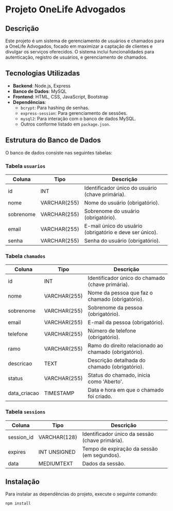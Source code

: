 # Projeto OneLife Advogados

## Descrição

Este projeto é um sistema de gerenciamento de usuários e chamados para a OneLife Advogados, focado em maximizar a captação de clientes e divulgar os serviços oferecidos. O sistema inclui funcionalidades para autenticação, registro de usuários, e gerenciamento de chamados.

## Tecnologias Utilizadas

- **Backend**: Node.js, Express
- **Banco de Dados**: MySQL
- **Frontend**: HTML, CSS, JavaScript, Bootstrap
- **Dependências**:
  - `bcrypt`: Para hashing de senhas.
  - `express-session`: Para gerenciamento de sessões.
  - `mysql2`: Para interação com o banco de dados MySQL.
  - Outros conforme listado em `package.json`.

## Estrutura do Banco de Dados

O banco de dados consiste nas seguintes tabelas:

### Tabela `usuarios`

| Coluna    | Tipo           | Descrição                          |
|-----------|----------------|------------------------------------|
| id        | INT            | Identificador único do usuário (chave primária). |
| nome      | VARCHAR(255)   | Nome do usuário (obrigatório).    |
| sobrenome | VARCHAR(255)   | Sobrenome do usuário (obrigatório). |
| email     | VARCHAR(255)   | E-mail único do usuário (obrigatório e deve ser único). |
| senha     | VARCHAR(255)   | Senha do usuário (obrigatório).   |

### Tabela `chamados`

| Coluna        | Tipo           | Descrição                                     |
|---------------|----------------|-----------------------------------------------|
| id            | INT            | Identificador único do chamado (chave primária). |
| nome          | VARCHAR(255)   | Nome da pessoa que faz o chamado (obrigatório). |
| sobrenome     | VARCHAR(255)   | Sobrenome da pessoa (obrigatório).          |
| email         | VARCHAR(255)   | E-mail da pessoa (obrigatório).             |
| telefone      | VARCHAR(255)   | Número de telefone (obrigatório).           |
| ramo          | VARCHAR(255)   | Ramo do direito relacionado ao chamado (obrigatório). |
| descricao     | TEXT           | Descrição detalhada do chamado (obrigatório). |
| status        | VARCHAR(255)   | Status do chamado, inicia como 'Aberto'.    |
| data_criacao  | TIMESTAMP      | Data e hora em que o chamado foi criado.    |

### Tabela `sessions`

| Coluna      | Tipo           | Descrição                           |
|-------------|----------------|-------------------------------------|
| session_id  | VARCHAR(128)   | Identificador único da sessão (chave primária). |
| expires     | INT UNSIGNED    | Tempo de expiração da sessão (em segundos). |
| data        | MEDIUMTEXT     | Dados da sessão.                   |

## Instalação

Para instalar as dependências do projeto, execute o seguinte comando:

```bash
npm install
